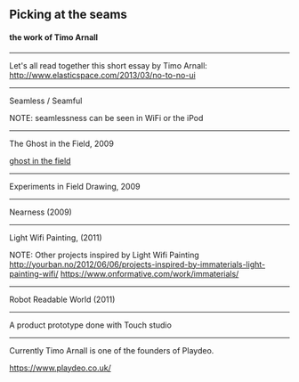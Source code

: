 ## Picking at the seams
#### the work of Timo Arnall

---

Let's all read together this short essay by Timo Arnall:
http://www.elasticspace.com/2013/03/no-to-no-ui

---

Seamless / Seamful

NOTE: seamlessness can be seen in WiFi or the iPod

---

The Ghost in the Field, 2009

[ghost in the field](https://player.vimeo.com/video/7022707)

---

Experiments in Field Drawing, 2009

[](https://player.vimeo.com/video/1857683)

[](https://player.vimeo.com/video/862224)

---

Nearness (2009)

[](https://player.vimeo.com/video/6588461)

---

Light Wifi Painting, (2011)

[](https://player.vimeo.com/video/20412632)

NOTE: Other projects inspired by Light Wifi Painting
http://yourban.no/2012/06/06/projects-inspired-by-immaterials-light-painting-wifi/
https://www.onformative.com/work/immaterials/

---

Robot Readable World (2011)

[](https://player.vimeo.com/video/36239715)

---

A product prototype done with Touch studio

[](https://player.vimeo.com/video/6602990)

---

Currently Timo Arnall is one of the founders of Playdeo.

https://www.playdeo.co.uk/

